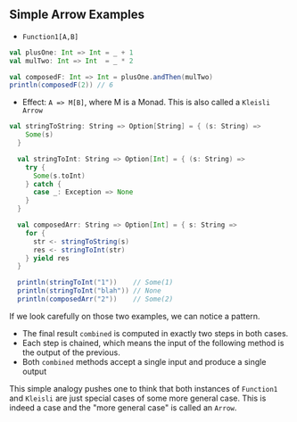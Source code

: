 ## Simple Arrow Examples

* `Function1[A,B]`
```scala mdoc:silent
val plusOne: Int => Int = _ + 1
val mulTwo: Int => Int  = _ * 2

val composedF: Int => Int = plusOne.andThen(mulTwo)
println(composedF(2)) // 6
```

* Effect: `A => M[B]`, where M is a Monad. This is also called a `Kleisli Arrow`
```scala mdoc:silent
val stringToString: String => Option[String] = { (s: String) =>
    Some(s)
  }

  val stringToInt: String => Option[Int] = { (s: String) =>
    try {
      Some(s.toInt)
    } catch {
      case _: Exception => None
    }
  }

  val composedArr: String => Option[Int] = { s: String =>
    for {
      str <- stringToString(s)
      res <- stringToInt(str)
    } yield res
  }

  println(stringToInt("1"))    // Some(1)
  println(stringToInt("blah")) // None
  println(composedArr("2"))    // Some(2)

```

If we look carefully on those two examples, we can notice a pattern. 
* The final result `combined` is computed in exactly two steps in both cases. 
* Each step is chained, which means the input of the following method is the output of the previous. 
* Both `combined` methods accept a single input and produce a single output

This simple analogy pushes one to think that both instances of `Function1` and `Kleisli` are just special cases of some more general case. 
This is indeed a case and the "more general case" is called an `Arrow`.